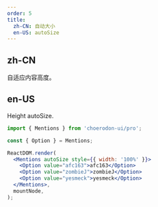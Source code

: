 ```yaml
---
order: 5
title:
  zh-CN: 自动大小
  en-US: autoSize
---
```


## zh-CN

自适应内容高度。

## en-US

Height autoSize.

```jsx
import { Mentions } from 'choerodon-ui/pro';

const { Option } = Mentions;

ReactDOM.render(
  <Mentions autoSize style={{ width: '100%' }}>
    <Option value="afc163">afc163</Option>
    <Option value="zombieJ">zombieJ</Option>
    <Option value="yesmeck">yesmeck</Option>
  </Mentions>,
  mountNode,
);
```
